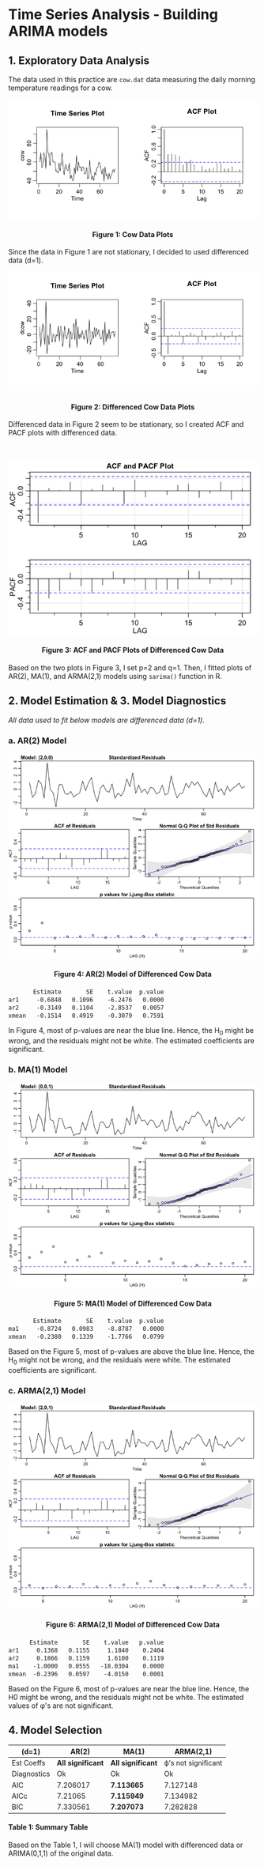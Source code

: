 # Time Series Analysis - Building ARIMA models
## 1. Exploratory Data Analysis
The data used in this practice are ```cow.dat``` data measuring the daily morning temperature readings for a cow.

<p align="center"><img src="images/cow_data_plots"></p>
<h4 align="center">Figure 1: Cow Data Plots</h4>

Since the data in Figure 1 are not stationary, I decided to used differenced data (d=1).

<p align="center"><img src="images/dcow_data_plots"></p>
<h4 align="center">Figure 2: Differenced Cow Data Plots</h4>

Differenced data in Figure 2 seem to be stationary, so I created ACF and PACF plots with differenced data.

</br>
<p align="center"><img src="images/acf_pacf_plots"></p>
<h4 align="center">Figure 3: ACF and PACF Plots of Differenced Cow Data</h4>

Based on the two plots in Figure 3, I set p=2 and q=1. Then, I fitted plots of AR(2), MA(1), and ARMA(2,1) models using ```sarima()``` function in R.

## 2. Model Estimation & 3. Model Diagnostics
*All data used to fit below models are differenced data (d=1).*

### a. AR(2) Model
<p align="center"><img src="images/ar2"></p>
<h4 align="center">Figure 4: AR(2) Model of Differenced Cow Data</h4>

```
       Estimate       SE    t.value  p.value
ar1     -0.6848   0.1096    -6.2476   0.0000
ar2     -0.3149   0.1104    -2.8537   0.0057
xmean   -0.1514   0.4919    -0.3079   0.7591
```

In Figure 4, most of p-values are near the blue line. Hence, the H<sub>0</sub> might be wrong, and the residuals might not be white. The estimated coefficients are significant.

### b. MA(1) Model
<p align="center"><img src="images/ma1"></p>
<h4 align="center">Figure 5: MA(1) Model of Differenced Cow Data</h4>

```
       Estimate       SE    t.value  p.value
ma1     -0.8724   0.0983    -8.8787   0.0000
xmean   -0.2380   0.1339    -1.7766   0.0799
```

Based on the Figure 5, most of p-values are above the blue line. Hence, the H<sub>0</sub> might not be wrong, and the residuals were white. The estimated coefficients are significant.

### c. ARMA(2,1) Model
<p align="center"><img src="images/arma21"></p>
<h4 align="center">Figure 6: ARMA(2,1) Model of Differenced Cow Data</h4>

```
      Estimate       SE    t.value   p.value
ar1     0.1368   0.1155     1.1840    0.2404
ar2     0.1866   0.1159     1.6100    0.1119
ma1    -1.0000   0.0555   -18.0304    0.0000
xmean  -0.2396   0.0597    -4.0150    0.0001
```

Based on the Figure 6, most of p-values are near the blue line. Hence, the H0 might be wrong, and the residuals might not be white. The estimated values of &phi;'s are not significant.

## 4. Model Selection
(d=1)|AR(2)|MA(1)|ARMA(2,1)
-----|-----|-----|-----
Est Coeffs|**All significant**|**All significant**|ϕ’s not significant
Diagnostics|Ok|Ok|Ok
AIC|7.206017|**7.113665**|7.127148
AICc|7.21065|**7.115949**|7.134982
BIC|7.330561|**7.207073**|7.282828
<h4 align="left">Table 1: Summary Table</h4>

Based on the Table 1, I will choose MA(1) model with differenced data or ARIMA(0,1,1) of the original data.

